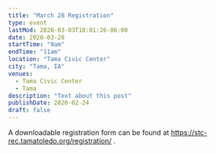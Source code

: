 ```yaml
---
title: "March 28 Registration"
type: event
lastMod: 2020-03-03T18:01:26-06:00
date: 2020-03-28
startTime: "9am"
endTime: "11am"
location: "Tama Civic Center"
city: "Tama, IA"
venues:
  - Tama Civic Center
  - Tama
description: "Text about this post"
publishDate: 2020-02-24
draft: false
---
```


A downloadable registration form can be found at https://stc-rec.tamatoledo.org/registration/ .
